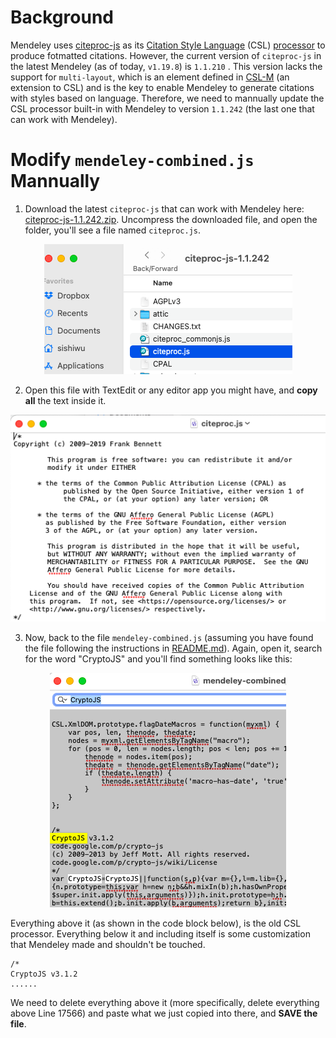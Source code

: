 # Background

Mendeley uses [citeproc-js](https://github.com/Juris-M/citeproc-js) as its [Citation Style Language](https://github.com/citation-style-language/test-suite) (CSL) [processor](https://citationstyles.org/developers/#csl-processors) to produce fotmatted citations. However, the current version of `citeproc-js` in the latest Mendeley (as of today, `v1.19.8`) is `1.1.210` . This version lacks the support for `multi-layout`, which is an element defined in [CSL-M](https://citeproc-js.readthedocs.io/en/latest/csl-m/index.html#cs-layout-extension) (an extension to CSL) and is the key to enable Mendeley to generate citations with styles based on language. Therefore, we need to mannually update the CSL processor built-in with Mendeley to version `1.1.242` (the last one that can work with Mendeley).


# Modify `mendeley-combined.js` Mannually

1. Download the latest  `citeproc-js` that can work with Mendeley here: [citeproc-js-1.1.242.zip](https://github.com/Juris-M/citeproc-js/releases/tag/1.1.242). Uncompress the downloaded file, and open the folder, you'll see a file named `citeproc.js`. 

<p align="center">
  <img src="pictures/citeproc-js-1.1.242.png">
</p>

2. Open this file with TextEdit or any editor app you might have, and **copy all** the text inside it.

<p align="center">
  <img src="pictures/citeproc_js_contents.png">
</p>

3. Now, back to the file  `mendeley-combined.js` (assuming you have found the file following the instructions in [README.md](README.md)). Again, open it, search for the word "CryptoJS" and you'll find something looks like this:

<p align="center">
  <img src="pictures/Search_CryptoJS.png">
</p>

Everything above it (as shown in the code block below), is the old CSL processor. Everything below it and including itself is some customization that Mendeley made and shouldn't be touched. 

```
/*
CryptoJS v3.1.2
......
```

We need to delete everything above it (more specifically, delete everything above Line 17566) and paste what we just copied into there, and **SAVE the file**. 